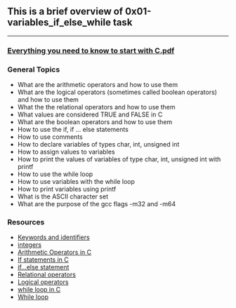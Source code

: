 ## This is a brief overview of 0x01-variables_if_else_while task
___

### **[Everything you need to know to start with C.pdf](https://intranet.alxswe.com/rltoken/8zpFqe7xb3eRZGK3WferKg)**


### **General Topics**
* What are the arithmetic operators and how to use them
* What are the logical operators (sometimes called boolean operators) and how to use them
* What the the relational operators and how to use them
* What values are considered TRUE and FALSE in C
* What are the boolean operators and how to use them
* How to use the if, if ... else statements
* How to use comments
* How to declare variables of types char, int, unsigned int
* How to assign values to variables
* How to print the values of variables of type char, int, unsigned int with printf
* How to use the while loop
* How to use variables with the while loop
* How to print variables using printf
* What is the ASCII character set
* What are the purpose of the gcc flags -m32 and -m64


### **Resources**
* [Keywords and identifiers](https://intranet.alxswe.com/rltoken/58ThnAAxwJv5s_ceKMMPhw)
* [integers](https://intranet.alxswe.com/rltoken/2sXkmDiD7BF7pNIOxMQWFA)
* [Arithmetic Operators in C](https://intranet.alxswe.com/rltoken/S-b9MN2iELhSEwCI093Vzw)
* [If statements in C](https://intranet.alxswe.com/rltoken/usvxrTB3ko5kGTq48p5fSA)
* [if…else statement](https://intranet.alxswe.com/rltoken/CU6mSX1qdZKOhDEgmToUGA)
* [Relational operators](https://intranet.alxswe.com/rltoken/O1N-qacaTC-BHXm3Dp3eUA)
* [Logical operators](https://intranet.alxswe.com/rltoken/TaX_y6ll4cRfxCrxG8ZuNQ)
* [while loop in C](https://intranet.alxswe.com/rltoken/mwx2_bj3gIFEgCqdwdTp4w)
* [While loop](https://intranet.alxswe.com/rltoken/MW4Ob-6JLWt7Zn6vZ0EsBw)
